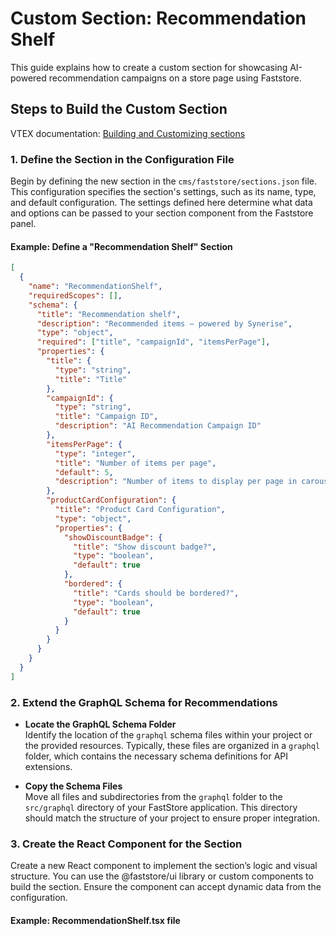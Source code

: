 # Custom Section: Recommendation Shelf

This guide explains how to create a custom section for showcasing AI-powered recommendation campaigns on a store page using Faststore.

## Steps to Build the Custom Section

VTEX documentation: [Building and Customizing sections](https://developers.vtex.com/docs/guides/faststore/building-sections-creating-a-new-section) 

### 1. Define the Section in the Configuration File

Begin by defining the new section in the `cms/faststore/sections.json` file. This configuration specifies the section's settings, such as its name, type, and default configuration. The settings defined here determine what data and options can be passed to your section component from the Faststore panel.

#### Example: Define a "Recommendation Shelf" Section

```json
[
  {
    "name": "RecommendationShelf",
    "requiredScopes": [],
    "schema": {
      "title": "Recommendation shelf",
      "description": "Recommended items – powered by Synerise",
      "type": "object",
      "required": ["title", "campaignId", "itemsPerPage"],
      "properties": {
        "title": {
          "type": "string",
          "title": "Title"
        },
        "campaignId": {
          "type": "string",
          "title": "Campaign ID",
          "description": "AI Recommendation Campaign ID"
        },
        "itemsPerPage": {
          "type": "integer",
          "title": "Number of items per page",
          "default": 5,
          "description": "Number of items to display per page in carousel"
        },
        "productCardConfiguration": {
          "title": "Product Card Configuration",
          "type": "object",
          "properties": {
            "showDiscountBadge": {
              "title": "Show discount badge?",
              "type": "boolean",
              "default": true
            },
            "bordered": {
              "title": "Cards should be bordered?",
              "type": "boolean",
              "default": true
            }
          }
        }
      }
    }
  }
]
```

### 2. Extend the GraphQL Schema for Recommendations

- **Locate the GraphQL Schema Folder**  
  Identify the location of the `graphql` schema files within your project or the provided resources. Typically, these files are organized in a `graphql` folder, which contains the necessary schema definitions for API extensions.

- **Copy the Schema Files**  
  Move all files and subdirectories from the `graphql` folder to the `src/graphql` directory of your FastStore application. This directory should match the structure of your project to ensure proper integration.

### 3. Create the React Component for the Section

Create a new React component to implement the section’s logic and visual structure. You can use the @faststore/ui library or custom components to build the section. Ensure the component can accept dynamic data from the configuration.

#### Example: RecommendationShelf.tsx file